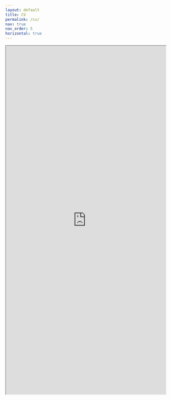 ```yaml
---
layout: default
title: CV
permalink: /cv/
nav: true
nav_order: 5
horizontal: true
---
```


<iframe src="https://oscarelliott.github.io/assets/pdf/Oscar Elliott Resumé.pdf" width="100%" height="1100px"></iframe>

